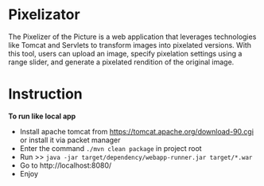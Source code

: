 # Pixelizator

The Pixelizer of the Picture is a web application that leverages technologies like Tomcat and Servlets to transform images into pixelated versions.
With this tool, users can upload an image, specify pixelation settings using a range slider, and generate a pixelated rendition of the original image. 

# Instruction

**To run like local app**

- Install apache tomcat from https://tomcat.apache.org/download-90.cgi or install it via packet manager
- Enter the command `./mvn clean package` in project root
- Run >> `java -jar target/dependency/webapp-runner.jar target/*.war`
- Go to http://localhost:8080/
- Enjoy